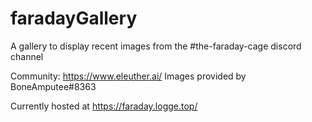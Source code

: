# faradayGallery
A gallery to display recent images from the #the-faraday-cage discord channel

Community: https://www.eleuther.ai/
Images provided by BoneAmputee#8363

Currently hosted at https://faraday.logge.top/

